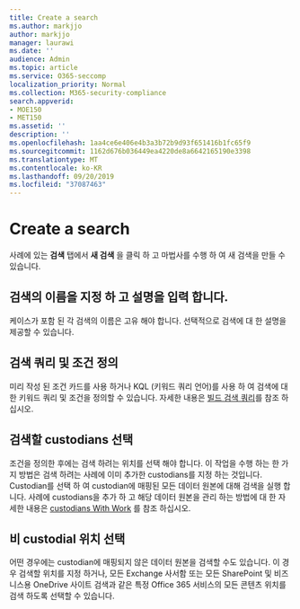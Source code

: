 ```yaml
---
title: Create a search
ms.author: markjjo
author: markjjo
manager: laurawi
ms.date: ''
audience: Admin
ms.topic: article
ms.service: O365-seccomp
localization_priority: Normal
ms.collection: M365-security-compliance
search.appverid:
- MOE150
- MET150
ms.assetid: ''
description: ''
ms.openlocfilehash: 1aa4ce6e406e4b3a3b72b9d93f651416b1fc65f9
ms.sourcegitcommit: 1162d676b036449ea4220de8a6642165190e3398
ms.translationtype: MT
ms.contentlocale: ko-KR
ms.lasthandoff: 09/20/2019
ms.locfileid: "37087463"
---
```

# <a name="create-a-search"></a>Create a search

사례에 있는 **검색** 탭에서 **새 검색** 을 클릭 하 고 마법사를 수행 하 여 새 검색을 만들 수 있습니다.

## <a name="name-your-search-and-give-it-a-description"></a>검색의 이름을 지정 하 고 설명을 입력 합니다.

케이스가 포함 된 각 검색의 이름은 고유 해야 합니다. 선택적으로 검색에 대 한 설명을 제공할 수 있습니다. 

## <a name="define-your-search-query-and-conditions"></a>검색 쿼리 및 조건 정의

미리 작성 된 조건 카드를 사용 하거나 KQL (키워드 쿼리 언어)를 사용 하 여 검색에 대 한 키워드 쿼리 및 조건을 정의할 수 있습니다. 자세한 내용은 [빌드 검색 쿼리](building-search-queries.md)를 참조 하십시오.

## <a name="choose-the-custodians-to-search-from"></a>검색할 custodians 선택

조건을 정의한 후에는 검색 하려는 위치를 선택 해야 합니다. 이 작업을 수행 하는 한 가지 방법은 검색 하려는 사례에 이미 추가한 custodians를 지정 하는 것입니다. Custodian를 선택 하 여 custodian에 매핑된 모든 데이터 원본에 대해 검색을 실행 합니다. 사례에 custodians을 추가 하 고 해당 데이터 원본을 관리 하는 방법에 대 한 자세한 내용은 [custodians With Work](managing-custodians.md) 를 참조 하십시오.

## <a name="choose-non-custodial-locations"></a>비 custodial 위치 선택

어떤 경우에는 custodian에 매핑되지 않은 데이터 원본을 검색할 수도 있습니다. 이 경우 검색할 위치를 지정 하거나, 모든 Exchange 사서함 또는 모든 SharePoint 및 비즈니스용 OneDrive 사이트 검색과 같은 특정 Office 365 서비스의 모든 콘텐츠 위치를 검색 하도록 선택할 수 있습니다.